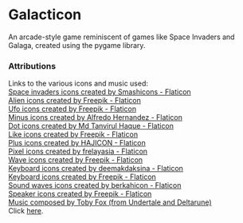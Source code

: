 # Galacticon 
An arcade-style game reminiscent of games like Space Invaders and Galaga, created using the pygame library.  

### Attributions 
Links to the various icons and music used:  
<a href="https://www.flaticon.com/free-icons/space-invaders" title="space invaders icons">Space invaders icons created by Smashicons - Flaticon</a>
<br>
<a href="https://www.flaticon.com/free-icons/alien" title="alien icons">Alien icons created by Freepik - Flaticon</a>
<br>
<a href="https://www.flaticon.com/free-icons/ufo" title="ufo icons">Ufo icons created by Freepik - Flaticon</a>
<br>
<a href="https://www.flaticon.com/free-icons/minus" title="minus icons">Minus icons created by Alfredo Hernandez - Flaticon</a>
<br>
<a href="https://www.flaticon.com/free-icons/dot" title="dot icons">Dot icons created by Md Tanvirul Haque - Flaticon</a>
<br>
<a href="https://www.flaticon.com/free-icons/like" title="like icons">Like icons created by Freepik - Flaticon</a>
<br>
<a href="https://www.flaticon.com/free-icons/plus" title="plus icons">Plus icons created by HAJICON - Flaticon</a>
<br>
<a href="https://www.flaticon.com/free-icons/pixel" title="pixel icons">Pixel icons created by frelayasia - Flaticon</a>
<br>
<a href="https://www.flaticon.com/free-icons/wave" title="wave icons">Wave icons created by Freepik - Flaticon</a>
<br>
<a href="https://www.flaticon.com/free-icons/keyboard" title="keyboard icons">Keyboard icons created by deemakdaksina - Flaticon</a>
<br>
<a href="https://www.flaticon.com/free-icons/keyboard" title="keyboard icons">Keyboard icons created by Freepik - Flaticon</a>
<br>
<a href="https://www.flaticon.com/free-icons/sound-waves" title="sound waves icons">Sound waves icons created by berkahicon - Flaticon</a>
<br>
<a href="https://www.flaticon.com/free-icons/speaker" title="speaker icons">Speaker icons created by Freepik - Flaticon</a>
<br>
<a href="https://tobyfox.bandcamp.com/" title="music">Music composed by Toby Fox (from Undertale and Deltarune)</a>
<br>
Click [here](/assets/attributions.html).